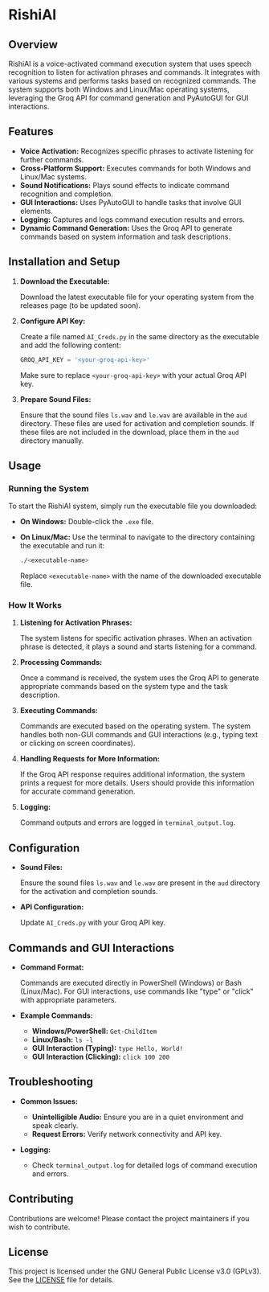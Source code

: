 # RishiAI

## Overview

RishiAI is a voice-activated command execution system that uses speech recognition to listen for activation phrases and commands. It integrates with various systems and performs tasks based on recognized commands. The system supports both Windows and Linux/Mac operating systems, leveraging the Groq API for command generation and PyAutoGUI for GUI interactions.

## Features

- **Voice Activation:** Recognizes specific phrases to activate listening for further commands.
- **Cross-Platform Support:** Executes commands for both Windows and Linux/Mac systems.
- **Sound Notifications:** Plays sound effects to indicate command recognition and completion.
- **GUI Interactions:** Uses PyAutoGUI to handle tasks that involve GUI elements.
- **Logging:** Captures and logs command execution results and errors.
- **Dynamic Command Generation:** Uses the Groq API to generate commands based on system information and task descriptions.

## Installation and Setup

1. **Download the Executable:**

   Download the latest executable file for your operating system from the releases page (to be updated soon).

2. **Configure API Key:**

   Create a file named `AI_Creds.py` in the same directory as the executable and add the following content:

   ```python
   GROQ_API_KEY = '<your-groq-api-key>'
   ```

   Make sure to replace `<your-groq-api-key>` with your actual Groq API key.

3. **Prepare Sound Files:**

   Ensure that the sound files `ls.wav` and `le.wav` are available in the `aud` directory. These files are used for activation and completion sounds. If these files are not included in the download, place them in the `aud` directory manually.

## Usage

### Running the System

To start the RishiAI system, simply run the executable file you downloaded:

- **On Windows:** Double-click the `.exe` file.
- **On Linux/Mac:** Use the terminal to navigate to the directory containing the executable and run it:

  ```bash
  ./<executable-name>
  ```

  Replace `<executable-name>` with the name of the downloaded executable file.

### How It Works

1. **Listening for Activation Phrases:**

   The system listens for specific activation phrases. When an activation phrase is detected, it plays a sound and starts listening for a command.

2. **Processing Commands:**

   Once a command is received, the system uses the Groq API to generate appropriate commands based on the system type and the task description.

3. **Executing Commands:**

   Commands are executed based on the operating system. The system handles both non-GUI commands and GUI interactions (e.g., typing text or clicking on screen coordinates).

4. **Handling Requests for More Information:**

   If the Groq API response requires additional information, the system prints a request for more details. Users should provide this information for accurate command generation.

5. **Logging:**

   Command outputs and errors are logged in `terminal_output.log`.

## Configuration

- **Sound Files:**
  
  Ensure the sound files `ls.wav` and `le.wav` are present in the `aud` directory for the activation and completion sounds.

- **API Configuration:**

  Update `AI_Creds.py` with your Groq API key.

## Commands and GUI Interactions

- **Command Format:**
  
  Commands are executed directly in PowerShell (Windows) or Bash (Linux/Mac). For GUI interactions, use commands like "type" or "click" with appropriate parameters.

- **Example Commands:**
  
  - **Windows/PowerShell:** `Get-ChildItem`
  - **Linux/Bash:** `ls -l`
  - **GUI Interaction (Typing):** `type Hello, World!`
  - **GUI Interaction (Clicking):** `click 100 200`

## Troubleshooting

- **Common Issues:**
  - **Unintelligible Audio:** Ensure you are in a quiet environment and speak clearly.
  - **Request Errors:** Verify network connectivity and API key.

- **Logging:**
  - Check `terminal_output.log` for detailed logs of command execution and errors.

## Contributing

Contributions are welcome! Please contact the project maintainers if you wish to contribute.

## License

This project is licensed under the GNU General Public License v3.0 (GPLv3). See the [LICENSE](LICENSE) file for details.
